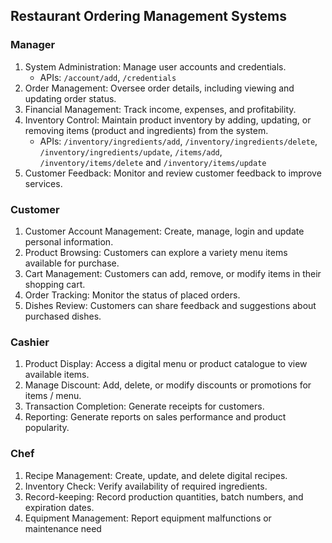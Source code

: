 ## Restaurant Ordering Management Systems

### Manager
1. System Administration: Manage user accounts and credentials.
    - APIs: `/account/add`, `/credentials`
2. Order Management: Oversee order details, including viewing and updating order status.
3. Financial Management: Track income, expenses, and profitability.
4. Inventory Control: Maintain product inventory by adding, updating, or removing items (product and ingredients) from the system.
   - APIs: `/inventory/ingredients/add`, `/inventory/ingredients/delete`, `/inventory/ingredients/update`, `/items/add`, `/inventory/items/delete` and `/inventory/items/update`
5. Customer Feedback: Monitor and review customer feedback to improve services.

### Customer
1. Customer Account Management: Create, manage, login and update personal
information.
2. Product Browsing: Customers can explore a variety menu items available for
purchase.
3. Cart Management: Customers can add, remove, or modify items in their shopping
cart.
4. Order Tracking: Monitor the status of placed orders.
5. Dishes Review: Customers can share feedback and suggestions about purchased
dishes.

### Cashier
1. Product Display: Access a digital menu or product catalogue to view available items.
2. Manage Discount: Add, delete, or modify discounts or promotions for items / menu.
3. Transaction Completion: Generate receipts for customers.
4. Reporting: Generate reports on sales performance and product popularity.

### Chef
1. Recipe Management: Create, update, and delete digital recipes.
2. Inventory Check: Verify availability of required ingredients.
3. Record-keeping: Record production quantities, batch numbers, and expiration dates.
4. Equipment Management: Report equipment malfunctions or maintenance need
